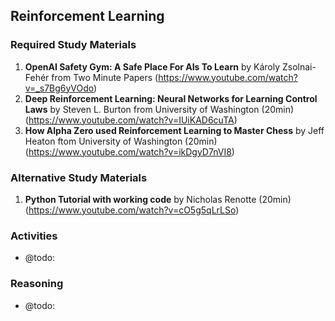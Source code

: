 ## Reinforcement Learning

### Required Study Materials

1. **OpenAI Safety Gym: A Safe Place For AIs To Learn** by Károly Zsolnai-Fehér from Two Minute Papers (https://www.youtube.com/watch?v=_s7Bg6yVOdo)
2. **Deep Reinforcement Learning: Neural Networks for Learning Control Laws** by Steven L. Burton from University of Washington (20min) (https://www.youtube.com/watch?v=IUiKAD6cuTA)
3. **How Alpha Zero used Reinforcement Learning to Master Chess** by Jeff Heaton ftom University of Washington (20min) (https://www.youtube.com/watch?v=ikDgyD7nVI8)

### Alternative Study Materials
1. **Python Tutorial with working code** by Nicholas Renotte (20min) (https://www.youtube.com/watch?v=cO5g5qLrLSo)
 

### Activities

* @todo:
  
### Reasoning

* @todo: 
